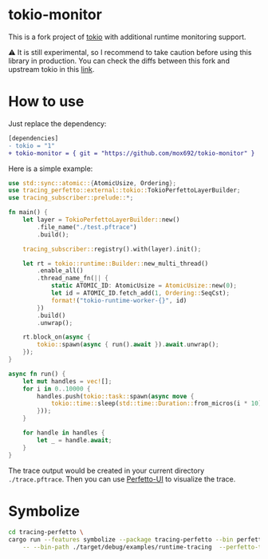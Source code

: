 # tokio-monitor
This is a fork project of [tokio](https://github.com/tokio-rs/tokio) with additional runtime monitoring support.

⚠️ It is still experimental, so I recommend to take caution before using this library in production. You can check the diffs between this fork and upstream tokio in this [link](https://github.com/mox692/tokio-monitor/compare/upstream...master).


# How to use
Just replace the dependency:
```diff
[dependencies]
- tokio = "1"
+ tokio-monitor = { git = "https://github.com/mox692/tokio-monitor" }
```

Here is a simple example:

```rust
use std::sync::atomic::{AtomicUsize, Ordering};
use tracing_perfetto::external::tokio::TokioPerfettoLayerBuilder;
use tracing_subscriber::prelude::*;

fn main() {
    let layer = TokioPerfettoLayerBuilder::new()
        .file_name("./test.pftrace")
        .build();

    tracing_subscriber::registry().with(layer).init();

    let rt = tokio::runtime::Builder::new_multi_thread()
        .enable_all()
        .thread_name_fn(|| {
            static ATOMIC_ID: AtomicUsize = AtomicUsize::new(0);
            let id = ATOMIC_ID.fetch_add(1, Ordering::SeqCst);
            format!("tokio-runtime-worker-{}", id)
        })
        .build()
        .unwrap();

    rt.block_on(async {
        tokio::spawn(async { run().await }).await.unwrap();
    });
}

async fn run() {
    let mut handles = vec![];
    for i in 0..10000 {
        handles.push(tokio::task::spawn(async move {
            tokio::time::sleep(std::time::Duration::from_micros(i * 10)).await;
        }));
    }

    for handle in handles {
        let _ = handle.await;
    }
}

```

The trace output would be created in your current directory `./trace.pftrace`. Then you
can use [Perfetto-UI](https://ui.perfetto.dev/) to visualize the trace.


# Symbolize
```bash
cd tracing-perfetto \ 
cargo run --features symbolize --package tracing-perfetto --bin perfetto_symbolize \
    -- --bin-path ./target/debug/examples/runtime-tracing  --perfetto-trace-log ./test.pftrace
```
